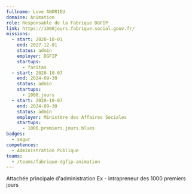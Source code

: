 ```yaml
---
fullname: Love ANDRIEU
domaine: Animation
role: Responsable de la Fabrique DGFIP
link: https://1000jours.fabrique.social.gouv.fr/
missions:
  - start: 2020-10-01
    end: 2027-12-01
    status: admin
    employer: DGFIP
    startups:
      - faritas
  - start: 2020-10-07
    end: 2024-09-30
    status: admin
    startups:
      - 1000.jours
  - start: 2020-10-07
    end: 2024-09-30
    status: admin
    employer: Ministère des Affaires Sociales
    startups:
      - 1000.premiers.jours.blues
badges:
  - segur
competences:
  - Administration Publique
teams:
  - /teams/fabrique-dgfip-animation
---
```

Attachée principale d'administration 
Ex - intrapreneur des 1000 premiers jours 
